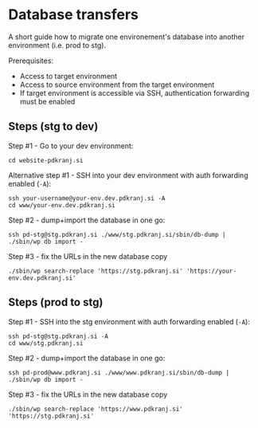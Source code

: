 # Database transfers

A short guide how to migrate one environement's database into another environment (i.e. prod to stg).

Prerequisites:
- Access to target environment
- Access to source environment from the target environment
- If target environment is accessible via SSH, authentication forwarding must be enabled



## Steps (stg to dev)

Step #1 - Go to your dev environment:
```
cd website-pdkranj.si
```

Alternative step #1 - SSH into your dev environment with auth forwarding enabled (`-A`):
```
ssh your-username@your-env.dev.pdkranj.si -A
cd www/your-env.dev.pdkranj.si
```

Step #2 - dump+import the database in one go:
```
ssh pd-stg@stg.pdkranj.si ./www/stg.pdkranj.si/sbin/db-dump | ./sbin/wp db import -
```

Step #3 - fix the URLs in the new database copy
```
./sbin/wp search-replace 'https://stg.pdkranj.si' 'https://your-env.dev.pdkranj.si'
```



## Steps (prod to stg)

Step #1 - SSH into the stg environment with auth forwarding enabled (`-A`):
```
ssh pd-stg@stg.pdkranj.si -A
cd www/stg.pdkranj.si
```

Step #2 - dump+import the database in one go:
```
ssh pd-prod@www.pdkranj.si ./www/www.pdkranj.si/sbin/db-dump | ./sbin/wp db import -
```

Step #3 - fix the URLs in the new database copy
```
./sbin/wp search-replace 'https://www.pdkranj.si' 'https://stg.pdkranj.si'
```
